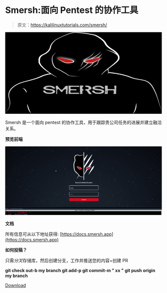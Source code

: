 # Smersh:面向 Pentest 的协作工具

> 原文：<https://kalilinuxtutorials.com/smersh/>

[![](img//f6e24bddd8867643ccc5d638f9f11cd2.png)](https://blogger.googleusercontent.com/img/a/AVvXsEi3c-8AJU4Se6wSIzgHftDvH5zz-pJXJdVxGbOCtVctlalD2TKdMzejIElBDZBdSCZcYhHWj9g299K_jetexu4y6hlU_zJNONRxjEG486Ra_DUr0VVKRlL3JE_N90L_4kJ4RxYzYuJh6leLrpnS87_ZpnsH1AkAE7xtClw-hG1v42cBHd0JCxGDr2D0=s728)

Smersh 是一个面向 pentest 的协作工具，用于跟踪贵公司任务的进展并建立融洽关系。

**预览前端**

![](img//2ed25fe3d5e110657afd8b6be4b5dace.png)

**文档**

所有信息可从以下地址获得: [https://docs.smersh.app](https://docs.smersh.app)

**如何投稿？**

只需*分叉*存储库，然后创建分支，工作并推送您的内容+创建 PR

**git check out-b my branch
git add-p
git commit-m " xx "
git push origin my branch**

[Download](https://github.com/CMEPW/Smersh)